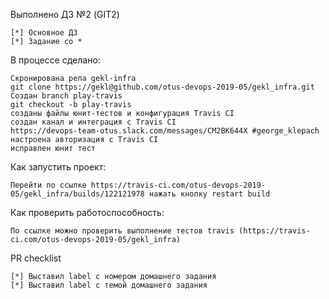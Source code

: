 Выполнено ДЗ №2 (GIT2)

    [*] Основное ДЗ
    [*] Задание со *

В процессе сделано:

    Скронирована репа gekl-infra
    git clone https://gekl@github.com/otus-devops-2019-05/gekl_infra.git
    Создан branch play-travis
    git checkout -b play-travis
    созданы файлы юнит-тестов и конфигурация Travis CI
    создан канал и интеграция с Travis CI
    https://devops-team-otus.slack.com/messages/CM2BK644X #george_klepach
    настроена авторизация с Travis CI
    исправлен юнит тест

Как запустить проект:

    Перейти по ссылке https://travis-ci.com/otus-devops-2019-05/gekl_infra/builds/122121978 нажать кнопку restart build

Как проверить работоспособность:

    По ссылке можно проверить выполнение тестов travis (https://travis-ci.com/otus-devops-2019-05/gekl_infra)

PR checklist

    [*] Выставил label с номером домашнего задания
    [*] Выставил label с темой домашнего задания

